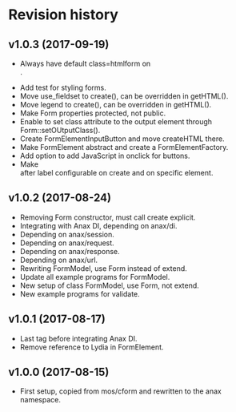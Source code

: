 Revision history
=================================


v1.0.3 (2017-09-19)
---------------------------------

* Always have default class=htmlform on <form>.
* Add test for styling forms.
* Move use_fieldset to create(), can be overridden in getHTML().
* Move legend to create(), can be overridden in getHTML().
* Make Form properties protected, not public.
* Enable to set class attribute to the output element through Form::setOUtputClass().
* Create FormElementInputButton and move createHTML there.
* Make FormElement abstract and create a FormElementFactory.
* Add option to add JavaScript in onclick for buttons.
* Make <br> after label configurable on create and on specific element.


v1.0.2 (2017-08-24)
---------------------------------

* Removing Form constructor, must call create explicit.
* Integrating with Anax DI, depending on anax/di.
* Depending on anax/session.
* Depending on anax/request.
* Depending on anax/response.
* Depending on anax/url.
* Rewriting FormModel, use Form instead of extend.
* Update all example programs for FormModel.
* New setup of class FormModel, use Form, not extend.
* New example programs for validate.


v1.0.1 (2017-08-17)
---------------------------------

* Last tag before integrating Anax DI.
* Remove reference to Lydia in FormElement.


v1.0.0 (2017-08-15)
---------------------------------

* First setup, copied from mos/cform and rewritten to the anax namespace.
